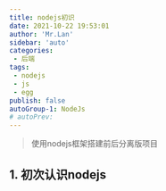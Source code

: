 ```yaml
--- 
title: nodejs初识
date: 2021-10-22 19:53:01
author: 'Mr.Lan'
sidebar: 'auto'
categories: 
 - 后端
tags: 
 - nodejs
 - js
 - egg
publish: false
autoGroup-1: NodeJs
# autoPrev: 
---
```

> 使用nodejs框架搭建前后分离版项目
<!-- more -->
## **1. 初次认识nodejs**